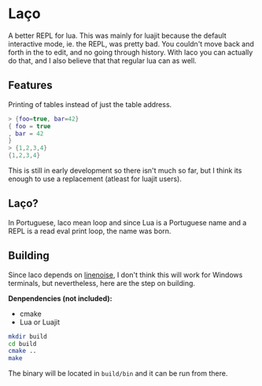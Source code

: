 # Laço

A better REPL for lua. This was mainly for luajit because the default
interactive mode, ie. the REPL, was pretty bad. You couldn't move back
and forth in the to edit, and no going through history. With laco you
can actually do that, and I also believe that that regular lua can as
well.

## Features

Printing of tables instead of just the table address.

```lua
> {foo=true, bar=42}
{ foo = true
, bar = 42
}
> {1,2,3,4}
{1,2,3,4}
```

This is still in early development so there isn't much so far, but I
think its enough to use a replacement (atleast for luajit users).

## Laço?

In Portuguese, laco mean loop and since Lua is a Portuguese name and a
REPL is a read eval print loop, the name was born.

## Building

Since laco depends on [linenoise](https://github.com/antirez/linenoise#tested-with),
I don't think this will work for Windows terminals, but nevertheless,
here are the step on building.

**Denpendencies (not included):**

* cmake
* Lua or Luajit

```bash
mkdir build
cd build
cmake ..
make
```

The binary will be located in `build/bin` and it can be run from there.
